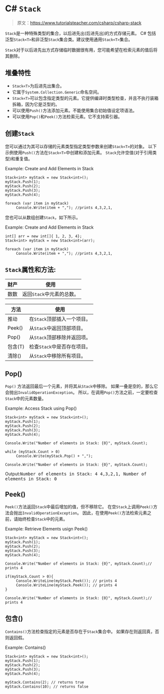 # C# `Stack`

> 原文：<https://www.tutorialsteacher.com/csharp/csharp-stack>

`Stack`是一种特殊类型的集合，以后进先出(后进先出)的方式存储元素。 C# 包括泛型`Stack<T>`和非泛型`Stack`集合类。建议使用通用`Stack<T>`集合。

`Stack`对于以后进先出方式存储临时数据很有用，您可能希望在检索元素的值后将其删除。

## 堆叠<t>特性</t>

*   `Stack<T>`为后进先出集合。
*   它属于`System.Collection.Generic`命名空间。
*   `Stack<T>`可以包含指定类型的元素。它提供编译时类型检查，并且不执行装箱拆箱，因为它是泛型的。
*   可以使用`Push()`方法添加元素。不能使用集合初始值设定项语法。
*   可以使用`Pop()`和`Peek()`方法检索元素。它不支持索引器。

## 创建`Stack`

您可以通过为其可以存储的元素类型指定类型参数来创建`Stack<T>`的对象。 以下示例使用`Push()`方法在`Stack<T>`中创建和添加元素。 `Stack`允许空值(对于引用类型)和重复值。

Example: Create and Add Elements in Stack

```
Stack<int> myStack = new Stack<int>();
myStack.Push(1);
myStack.Push(2);
myStack.Push(3);
myStack.Push(4);

foreach (var item in myStack)
     Console.Write(item + ","); //prints 4,3,2,1, 
```

您也可以从数组创建`Stack`，如下所示。

Example: Create and Add Elements in Stack

```
int[] arr = new int[]{ 1, 2, 3, 4};
Stack<int> myStack = new Stack<int>(arr);

foreach (var item in myStack)
     Console.Write(item + ","); //prints 4,3,2,1, 
```

## `Stack`<t>属性和方法:</t>

| 财产 | 使用 |
| --- | --- |
| 数数 | 返回`Stack`中元素的总数。 |

| 方法 | 使用 |
| --- | --- |
| 推动 | 在`Stack`顶部插入一个项目。 |
| Peek() | 从`Stack`中返回顶部项目。 |
| Pop() | 从`Stack`顶部移除并返回项。 |
| 包含(T) | 检查`Stack`中是否存在项目。 |
| 清除() | 从`Stack`中移除所有项目。 |

## Pop()

`Pop()` 方法返回最后一个元素，并将其从`Stack`中移除。 如果一叠是空的，那么它会抛出`InvalidOperationException`。 所以，在调用`Pop()`方法之前，一定要检查`Stack`中的元素数量。

Example: Access Stack using Pop()

```
Stack<int> myStack = new Stack<int>();
myStack.Push(1);
myStack.Push(2);
myStack.Push(3);
myStack.Push(4);

Console.Write("Number of elements in Stack: {0}", myStack.Count);

while (myStack.Count > 0)
     Console.Write(myStack.Pop() + ",");

Console.Write("Number of elements in Stack: {0}", myStack.Count); 
```

Output:<samp>Number of elements in Stack: 4
4,3,2,1,
Number of elements in Stack: 0</samp>

## Peek()

`Peek()`方法返回`Stack`中最后增加的值，但不移除它。 在空`Stack`上调用`Peek()`方法会抛出`InvalidOperationException`。 因此，在使用`Peek()`方法检索元素之前，请始终检查`Stack`中的元素。

Example: Retrieve Elements usign Peek()

```
Stack<int> myStack = new Stack<int>();
myStack.Push(1);
myStack.Push(2);
myStack.Push(3);
myStack.Push(4);

Console.Write("Number of elements in Stack: {0}", myStack.Count);// prints 4

if(myStack.Count > 0){
     Console.WriteLine(myStack.Peek()); // prints 4
     Console.WriteLine(myStack.Peek()); // prints 4
}

Console.Write("Number of elements in Stack: {0}", myStack.Count);// prints 4 
```

## 包含()

`Contains()`方法检查指定的元素是否存在于`Stack`集合中。 如果存在则返回真，否则返回假。

Example: Contains()

```
Stack<int> myStack = new Stack<int>();
myStack.Push(1);
myStack.Push(2);
myStack.Push(3);
myStack.Push(4);

myStack.Contains(2); // returns true
myStack.Contains(10); // returns false 
```